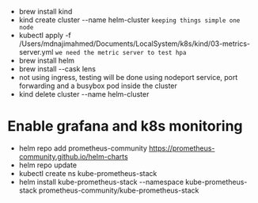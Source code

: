 - brew install kind
- kind create cluster --name helm-cluster `keeping things simple one node`
- kubectl apply -f /Users/mdnajimahmed/Documents/LocalSystem/k8s/kind/03-metrics-server.yml `we need the metric server to test hpa`
- brew install helm
- brew install --cask lens
- not using ingress, testing will be done using nodeport service, port forwarding and a busybox pod inside the cluster
- kind delete cluster --name helm-cluster

# Enable grafana and k8s monitoring
- helm repo add prometheus-community https://prometheus-community.github.io/helm-charts
- helm repo update
- kubectl create ns kube-prometheus-stack
- helm install kube-prometheus-stack --namespace kube-prometheus-stack prometheus-community/kube-prometheus-stack
<!-- - helm install kube-prometheus-stack --namespace kube-prometheus-stack prometheus-community/kube-prometheus-stack -f /Users/mdnajimahmed/Documents/LocalSystem/helm-practice/1.prepk8s/values.yml -->